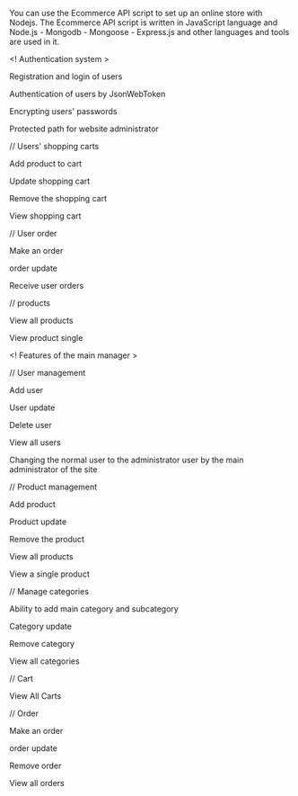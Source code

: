 You can use the Ecommerce API script to set up an online store with Nodejs. The Ecommerce API script is written in JavaScript language and Node.js - Mongodb - Mongoose - Express.js and other languages ​​and tools are used in it.


 
<! Authentication system  >


Registration and login of users

Authentication of users by JsonWebToken

Encrypting users' passwords

Protected path for website administrator

// Users' shopping carts

Add product to cart

Update shopping cart

Remove the shopping cart

View shopping cart

// User order

Make an order

order update

Receive user orders

// products

View all products

View product  single


<! Features of the main manager >


// User management

Add user

User update

Delete user

View all users

Changing the normal user to the administrator user by the main administrator of the site

// Product management

Add product

Product update

Remove the product

View all products

View a single product

// Manage categories

Ability to add main category and subcategory

Category update

Remove category

View all categories

// Cart

View All Carts

// Order

Make an order

order update

Remove order

View all orders


